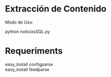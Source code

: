 Extracción de Contenido
==============================

Modo de Uso:

python noticiasSQL.py
  
Requeriments
==============================
easy_install configparse  
easy_install feedparse

